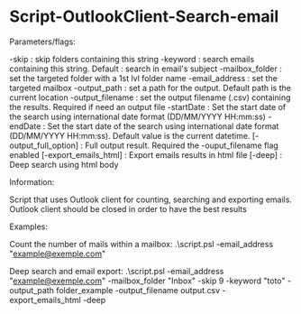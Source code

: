 # Script-OutlookClient-Search-email

Parameters/flags:

-skip <string> : skip folders containing this string
-keyword <string> : search emails containing this string. Default : search in email's subject
-mailbox_folder <string> : set the targeted folder with a 1st lvl folder name
-email_address <string> : set the targeted mailbox
-output_path <string> : set a path for the output. Default path is the current location
-output_filename <string> : set the output filename (.csv) containing the results. Required if need an output file
-startDate <date> : Set the start date of the search using international date format (DD/MM/YYYY HH:mm:ss)
-endDate <date> : Set the start date of the search using international date format (DD/MM/YYYY HH:mm:ss). Default value is the current datetime.
[-output_full_option] : Full output result. Required the -ouput_filename flag enabled
[-export_emails_html] : Export emails results in html file
[-deep] : Deep search using html body

Information:

Script that uses Outlook client for counting, searching and exporting emails.
Outlook client should be closed in order to have the best results

Examples:

Count the number of mails within a mailbox:
.\script.psl -email_address "example@exemple.com"

Deep search and email export:
.\script.psl -email_address "example@exemple.com" -mailbox_folder "Inbox" -skip 9 -keyword "toto" -output_path folder_example -output_filename output.csv -export_emails_html -deep
